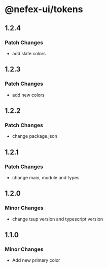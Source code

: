 # @nefex-ui/tokens

## 1.2.4

### Patch Changes

- add slate colors

## 1.2.3

### Patch Changes

- add new colors

## 1.2.2

### Patch Changes

- change package.json

## 1.2.1

### Patch Changes

- change main, module and types

## 1.2.0

### Minor Changes

- change tsup version and typescript version

## 1.1.0

### Minor Changes

- Add new primary color
